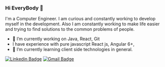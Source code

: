 ### Hi EveryBody 👋
I'm a Computer Engineer. I am curious and constantly working to develop myself in the development. Also I am constantly working to make life easier and trying to find solutions to the common problems of people.

- 🔭 I’m currently working on Java, React, Git
- I have experience with pure javascript React js, Angular 6+,
- 🌱 I’m currently learning client side technologies in general.

[![Linkedin Badge](https://img.shields.io/badge/-celalaygar-blue?style=flat-square&logo=Linkedin&logoColor=white&link=https://www.linkedin.com/in/celalaygar/)](https://www.linkedin.com/in/celalaygar/) 
[![Gmail Badge](https://img.shields.io/badge/-celal.aygar@gmail.com-c14438?style=flat-square&logo=Gmail&logoColor=white&link=mailto:celal.aygar@gmail.com)](mailto:celal.aygar@gmail.com)


